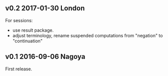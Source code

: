 v0.2 2017-01-30 London
------------------------

For sessions:
- use result package.
- adjust terminology, rename suspended computations from "negation" to
  "continuation"

v0.1 2016-09-06 Nagoya
------------------------

First release. 
